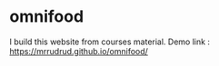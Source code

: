 # omnifood
I build this website from courses material. 
Demo link : https://mrrudrud.github.io/omnifood/
